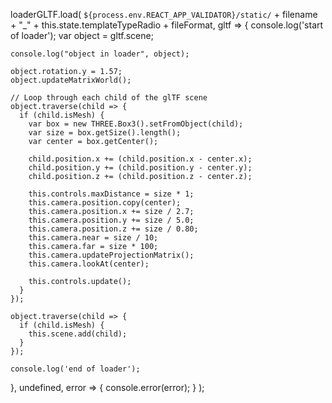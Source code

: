 loaderGLTF.load(
  `${process.env.REACT_APP_VALIDATOR}/static/` + filename + "_" + this.state.templateTypeRadio + fileFormat,
  gltf => {
    console.log('start of loader');
    var object = gltf.scene;

    console.log("object in loader", object);

    object.rotation.y = 1.57;
    object.updateMatrixWorld();

    // Loop through each child of the glTF scene
    object.traverse(child => {
      if (child.isMesh) {
        var box = new THREE.Box3().setFromObject(child);
        var size = box.getSize().length();
        var center = box.getCenter();

        child.position.x += (child.position.x - center.x);
        child.position.y += (child.position.y - center.y);
        child.position.z += (child.position.z - center.z);

        this.controls.maxDistance = size * 1;
        this.camera.position.copy(center);
        this.camera.position.x += size / 2.7;
        this.camera.position.y += size / 5.0;
        this.camera.position.z += size / 0.80;
        this.camera.near = size / 10;
        this.camera.far = size * 100;
        this.camera.updateProjectionMatrix();
        this.camera.lookAt(center);

        this.controls.update();
      }
    });

    object.traverse(child => {
      if (child.isMesh) {
        this.scene.add(child);
      }
    });

    console.log('end of loader');
  },
  undefined,
  error => {
    console.error(error);
  }
);
